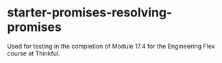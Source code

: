 # starter-promises-resolving-promises

Used for testing in the completion of Module 17.4 for the Engineering Flex course at Thinkful.
